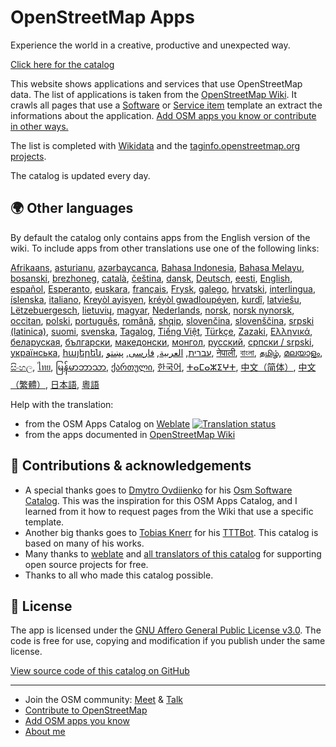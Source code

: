 # OpenStreetMap Apps

Experience the world in a creative, productive and unexpected way.

[Click here for the catalog](https://osm-apps.zottelig.ch)

This website shows applications and services that use OpenStreetMap data. The
list of applications is taken from the [OpenStreetMap
Wiki](https://wiki.openstreetmap.org/). It crawls all pages that use a
[Software](https://wiki.openstreetmap.org/wiki/Template:Software) or [Service
item](https://wiki.openstreetmap.org/wiki/Template:Service_item) template an
extract the informations about the application. [Add OSM apps you know or
contribute in other ways.](https://wiki.openstreetmap.org/wiki/OSM_Apps_Catalog)

The list is completed with [Wikidata](https://www.wikidata.org/) and the
[taginfo.openstreetmap.org
projects](https://taginfo.openstreetmap.org/projects).

The catalog is updated every day.

## 🌍 Other languages

By default the catalog only contains apps from the English version of the wiki.
To include apps from other translations use one of the following links:

[Afrikaans](/?lang=af), [asturianu](/?lang=ast), [azərbaycanca](/?lang=az),
[Bahasa Indonesia](/?lang=id), [Bahasa Melayu](/?lang=ms),
[bosanski](/?lang=bs), [brezhoneg](/?lang=br), [català](/?lang=ca),
[čeština](/?lang=cs), [dansk](/?lang=da), [Deutsch](/?lang=de),
[eesti](/?lang=et), [English](/?lang=en), [español](/?lang=es),
[Esperanto](/?lang=eo), [euskara](/?lang=eu), [français](/?lang=fr),
[Frysk](/?lang=fy), [galego](/?lang=gl), [hrvatski](/?lang=hr),
[interlingua](/?lang=ia), [íslenska](/?lang=is), [italiano](/?lang=it), [Kreyòl
ayisyen](/?lang=ht), [kréyòl gwadloupéyen](/?lang=gcf), [kurdî](/?lang=ku),
[latviešu](/?lang=lv), [Lëtzebuergesch](/?lang=lb), [lietuvių](/?lang=lt),
[magyar](/?lang=hu), [Nederlands](/?lang=nl), [norsk](/?lang=no), [norsk
nynorsk](/?lang=nn), [occitan](/?lang=oc), [polski](/?lang=pl),
[português](/?lang=pt), [română](/?lang=ro), [shqip](/?lang=sq),
[slovenčina](/?lang=sk), [slovenščina](/?lang=sl), [srpski
(latinica)](/?lang=sr-latn), [suomi](/?lang=fi), [svenska](/?lang=sv),
[Tagalog](/?lang=tl), [Tiếng Việt](/?lang=vi), [Türkçe](/?lang=tr),
[Zazaki](/?lang=diq), [Ελληνικά](/?lang=el), [беларуская](/?lang=be),
[български](/?lang=bg), [македонски](/?lang=mk), [монгол](/?lang=mn),
[русский](/?lang=ru), [српски / srpski](/?lang=sr), [українська](/?lang=uk),
[հայերեն](/?lang=hy), [עברית](/?lang=he), [العربية](/?lang=ar),
[فارسی](/?lang=fa), [پښتو](/?lang=ps), [नेपाली](/?lang=ne), [বাংলা](/?lang=bn),
[தமிழ்](/?lang=ta), [മലയാളം](/?lang=ml), [සිංහල](/?lang=si), [ไทย](/?lang=th),
[မြန်မာဘာသာ](/?lang=my), [ქართული](/?lang=ka), [한국어](/?lang=ko),
[ⵜⴰⵎⴰⵣⵉⵖⵜ](/?lang=tzm), [中文（简体）](/?lang=zh-hans), [中文（繁體）](/?lang=zh-hant),
[日本語](/?lang=ja), [粵語](/?lang=yue)

Help with the translation:

- from the OSM Apps Catalog on
  [Weblate](https://hosted.weblate.org/projects/osm-apps-catalog/osm-apps-catalog)
  <a href="https://hosted.weblate.org/engage/osm-apps-catalog/">
  <img src="https://hosted.weblate.org/widgets/osm-apps-catalog/-/svg-badge.svg" alt="Translation status" /></a>
- from the apps documented in [OpenStreetMap
  Wiki](https://wiki.openstreetmap.org/wiki/Wiki_Translation)

## 🙏 Contributions & acknowledgements

- A special thanks goes to [Dmytro
  Ovdiienko](https://sourceforge.net/u/ujos/profile/) for his [Osm Software
  Catalog](https://wiki.openstreetmap.org/wiki/Osm_Software_Catalog). This was
  the inspiration for this OSM Apps Catalog, and I learned from it how to
  request pages from the Wiki that use a specific template.
- Another big thanks goes to [Tobias
  Knerr](https://wiki.openstreetmap.org/wiki/User:Tordanik) for his
  [TTTBot](https://wiki.openstreetmap.org/wiki/User:TTTBot). This catalog is
  based on many of his works.
- Many thanks to [weblate](https://weblate.org/) and [all translators of this
  catalog](https://hosted.weblate.org/user/?q=%20contributes:osm-apps-catalog)
  for supporting open source projects for free.
- Thanks to all who made this catalog possible.

## 📜 License

The app is licensed under the [GNU Affero General Public License
v3.0](https://github.com/ToastHawaii/osm-apps-catalog/blob/master/LICENSE). The
code is free for use, copying and modification if you publish under the same
license.

[View source code of this catalog on
GitHub](https://github.com/ToastHawaii/osm-apps-catalog)

---

- Join the OSM community: [Meet](https://usergroups.openstreetmap.de/) &
  [Talk](https://community.osm.be/)
- [Contribute to
  OpenStreetMap](https://wiki.openstreetmap.org/wiki/How_to_contribute)
- [Add OSM apps you know](https://wiki.openstreetmap.org/wiki/OSM_Apps_Catalog)
- [About me](https://wiki.openstreetmap.org/wiki/User:ToastHawaii)
